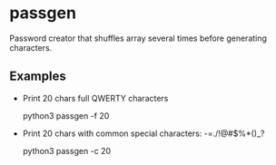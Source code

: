 # passgen

Password creator that shuffles array several times before generating characters.

## Examples

- Print 20 chars full QWERTY characters

    python3 passgen -f 20


- Print 20 chars with common special characters: -=./!@#$%*()_?

    python3 passgen -c 20

